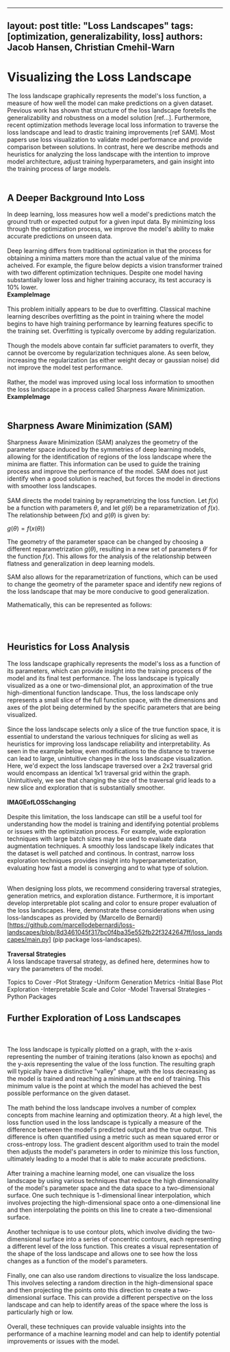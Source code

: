 
---
layout: post
title: "Loss Landscapes"
tags: [optimization, generalizability, loss]
authors: Jacob Hansen, Christian Cmehil-Warn
---
# Visualizing the Loss Landscape 
The loss landscape graphically represents the model's loss function, a measure of how well the model can make predictions on a given dataset. Previous work has shown that structure of the loss landscape foretells the generalizability and robustness on a model solution \[ref...\]. Furthermore, recent optimization methods leverage local loss information to traverse the loss landscape and lead to drastic training improvements \[ref SAM\]. Most papers use loss visualization to validate model performance and provide comparison between solutions. In contrast, here we describe methods and heuristics for analyzing the loss landscape with the intention to improve model architecture, adjust training hyperparameters, and gain insight into the training process of large models. 
</br></br>
## A Deeper Background Into Loss
In deep learning, loss measures how well a model's predictions match the ground truth or expected output for a given input data. 
By minimizing loss through the optimization process, we improve the model's ability to make accurate predictions on unseen data. 
</br></br>
Deep learning differs from traditional optimization in that the process for obtaining a minima matters more than the actual value of the minima acheived.
For example, the figure below depicts a vision transformer trained with two different optimization techniques. Despite one model having substantially lower loss and higher training accuracy, its test accuracy is 10% lower. 
</br>**ExampleImage**</br></br>
This problem initially appears to be due to overfitting. Classical machine learning describes overfitting as the point in training where the model begins to have high training performance by learning features specific to the training set. Overfitting is typically overcome by adding regularization. 
</br></br> 
Though the models above contain far sufficiet paramaters to overfit, they cannot be overcome by regularization techniques alone. As seen below, increasing the regularization (as either weight decay or gaussian noise) did not improve the model test performance. 
</br></br> 
Rather, the model was improved using local loss information to smoothen the loss landscape in a process called Sharpness Aware Minimization.
**ExampleImage**
</br></br> 
## Sharpness Aware Minimization (SAM)
Sharpness Aware Minimization (SAM) analyzes the geometry of the parameter space induced by the symmetries of deep learning models, allowing for the identification of regions of the loss landscape where the minima are flatter. This information can be used to guide the training process and improve the performance of the model. SAM does not just identify when a good solution is reached, but forces the model in directions with smoother loss landscapes. 
</br></br> 
SAM directs the model training by reprametrizing the loss function. Let $f(x)$ be a function with parameters $\theta$, and let $g(\theta)$ be a reparametrization of $f(x)$. The relationship between $f(x)$ and $g(\theta)$ is given by:

$g(\theta) = f(x(\theta))$

The geometry of the parameter space can be changed by choosing a different reparametrization $g(\theta)$, resulting in a new set of parameters $\theta'$ for the function $f(x)$. This allows for the analysis of the relationship between flatness and generalization in deep learning models.


SAM also allows for the reparametrization of functions, which can be used to change the geometry of the parameter space and identify new regions of the loss landscape that may be more conducive to good generalization.






Mathematically, this can be represented as follows:


</br></br> 
## Heuristics for Loss Analysis
The loss landscape graphically represents the model's loss as a function of its parameters, which can provide insight into the training process of the model and its final test performance. 
The loss landscape is typically visualized as a one or two-dimensional plot, an approximation of the true high-dimentional function landscape. Thus, the loss landscape only represents a small slice of the full function space, 
with the dimensions and axes of the plot being determined by the specific parameters that are being visualized. 
</br></br> 
Since the loss landscape selects only a slice of the true function space, it is essential to understand the various techniques for slicing as well as heuristics for improving loss landscape reliability and interpretability. 
As seen in the example below, even modifications to the distance to traverse can lead to large, unintuitive changes in the loss landscape visualization. Here, we'd expect the loss landscape traversed over a 2x2 traversal grid would encompass an identical 1x1 traversal grid within the graph. Unintuitively, we see that changing the size of the traversal grid leads to a new slice and exploration that is substantially smoother. 
</br></br> 
**IMAGEofLOSSchanging**
</br></br> 
Despite this limitation, the loss landscape can still be a useful tool for understanding how the model is training and identifying potential problems or issues with the optimization process. 
For example, wide exploration techniques with large batch sizes may be used to evaluate data augmentation techniques. A smoothly loss landscape likely indicates that the dataset is well patched and continous. In contrast, narrow loss exploration techniques provides insight into hyperparameterization, evaluating how fast a model is converging and to what type of solution.   </br></br> 

When designing loss plots, we recommend considering traversal strategies, generation metrics, and exploration distance. Furthermore, it is important develop interpretable plot scaling and color to ensure proper evaluation of the loss landscapes. Here, demonstrate these considerations when using loss-landscapes as provided by {Marcello de Bernardi}[https://github.com/marcellodebernardi/loss-landscapes/blob/8d3461045f317bc0f4ba35e552fb22f3242647ff/loss_landscapes/main.py] (pip package loss-landscapes). 
</br></br> 
__Traversal Strategies__ </br> 
A loss landscape traversal strategy, as defined here, determines how to vary the parameters of the model. 

Topics to Cover 
 -Plot Strategy
 -Uniform Generation Metrics
 -Initial Base Plot Exploration
 -Interpretable Scale and Color
 -Model Traversal Strategies
 -Python Packages








## Further Exploration of Loss Landscapes


</br></br>
The loss landscape is typically plotted on a graph, with the x-axis representing the number of training iterations (also known as epochs) and the y-axis representing the value of the loss function. The resulting graph will typically have a distinctive "valley" shape, with the loss decreasing as the model is trained and reaching a minimum at the end of training. This minimum value is the point at which the model has achieved the best possible performance on the given dataset.
</br></br>
The math behind the loss landscape involves a number of complex concepts from machine learning and optimization theory. At a high level, the loss function used in the loss landscape is typically a measure of the difference between the model's predicted output and the true output. This difference is often quantified using a metric such as mean squared error or cross-entropy loss. The gradient descent algorithm used to train the model then adjusts the model's parameters in order to minimize this loss function, ultimately leading to a model that is able to make accurate predictions.
</br></br>
After training a machine learning model, one can visualize the loss landscape by using various techniques that reduce the high dimensionality of the model's parameter space and the data space to a two-dimensional surface. One such technique is 1-dimensional linear interpolation, which involves projecting the high-dimensional space onto a one-dimensional line and then interpolating the points on this line to create a two-dimensional surface.
</br></br>
Another technique is to use contour plots, which involve dividing the two-dimensional surface into a series of concentric contours, each representing a different level of the loss function. This creates a visual representation of the shape of the loss landscape and allows one to see how the loss changes as a function of the model's parameters.
</br></br>
Finally, one can also use random directions to visualize the loss landscape. This involves selecting a random direction in the high-dimensional space and then projecting the points onto this direction to create a two-dimensional surface. This can provide a different perspective on the loss landscape and can help to identify areas of the space where the loss is particularly high or low.
</br></br>
Overall, these techniques can provide valuable insights into the performance of a machine learning model and can help to identify potential improvements or issues with the model.
</br></br>







